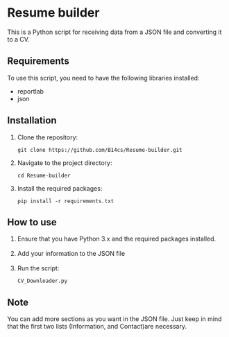 # Resume builder

This is a Python script for receiving data from a JSON file and converting it to a CV.

## Requirements

To use this script, you need to have the following libraries installed:

<ul>
  <li>reportlab</li>
  <li>json</li>
</ul>

## Installation

<ol>
<li>Clone the repository:</li>

`git clone https://github.com/B14cs/Resume-builder.git`

<li>Navigate to the project directory:</li>

`cd Resume-builder`

<li>Install the required packages:</li>

`pip install -r requirements.txt`

</ol>

## How to use

<ol>
  <li>Ensure that you have Python 3.x and the required packages installed.</li>
  
  <br>

  <li>Add your information to the JSON file</li>

  <br>

  <li>Run the script:</li>

`CV_Downloader.py`

</ol>

## Note

You can add more sections as you want in the JSON file. Just keep in mind that the first two lists (Information, and Contact)are necessary.
